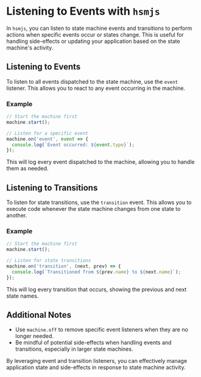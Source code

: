 # Listening to Events with `hsmjs`

In `hsmjs`, you can listen to state machine events and transitions to perform actions when specific events occur or states change. This is useful for handling side-effects or updating your application based on the state machine's activity.

## Listening to Events

To listen to all events dispatched to the state machine, use the `event` listener. This allows you to react to any event occurring in the machine.

### Example

```javascript
// Start the machine first
machine.start();

// Listen for a specific event
machine.on('event', event => {
  console.log(`Event occurred: ${event.type}`);
});
```

This will log every event dispatched to the machine, allowing you to handle them as needed.

## Listening to Transitions

To listen for state transitions, use the `transition` event. This allows you to execute code whenever the state machine changes from one state to another.

### Example

```javascript
// Start the machine first
machine.start();

// Listen for state transitions
machine.on('transition', (next, prev) => {
  console.log(`Transitioned from ${prev.name} to ${next.name}`);
});
```

This will log every transition that occurs, showing the previous and next state names.

## Additional Notes

- Use `machine.off` to remove specific event listeners when they are no longer needed.
- Be mindful of potential side-effects when handling events and transitions, especially in larger state machines.

By leveraging event and transition listeners, you can effectively manage application state and side-effects in response to state machine activity.
